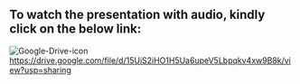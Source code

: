 ## To watch the presentation with audio, kindly click on the below link:

![Google-Drive-icon](https://user-images.githubusercontent.com/67848891/109378595-f3050080-78e4-11eb-86a6-296e7e8b4d29.png) https://drive.google.com/file/d/15UiS2iHO1H5Ua6upeV5Lbpqkv4xw9B8k/view?usp=sharing
